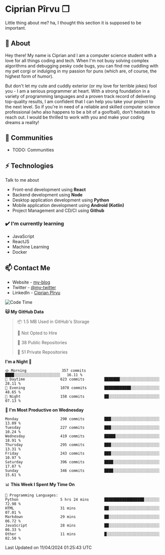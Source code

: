 # Ciprian Pîrvu ❐

Little thing about me? ha, I thought this section it is supposed to be important.

## 🧐 About

Hey there! My name is Ciprian and I am a computer science student with a love for all things coding and tech. When I'm not busy solving complex algorithms and debugging pesky code bugs, you can find me cuddling with my pet corgi or indulging in my passion for puns (which are, of course, the highest form of humor).

But don't let my cute and cuddly exterior (or my love for terrible jokes) fool you - I am a serious programmer at heart. With a strong foundation in a variety of programming languages and a proven track record of delivering top-quality results, I am confident that I can help you take your project to the next level. So if you're in need of a reliable and skilled computer science professional (who also happens to be a bit of a goofball), don't hesitate to reach out. I would be thrilled to work with you and make your coding dreams a reality!

## 👯 Communities

-   TODO: Communities

## ⚡ Technologies

Talk to me about

-   Front-end development using **React**
-   Backend development using **Node**
-   Desktop application development using **Python**
-   Mobile application development using **Android (Kotlin)**
-   Project Management and CD/CI using **Github**

### ✔️ I'm currently learning

-   JavaScript
-   ReactJS
-   Machine Learning
-   Docker

## 📫 Contact Me

-   Website - [my-blog]()
-   Twitter - [@my-twitter]()
-   LinkedIn - [Ciprian Pîrvu](https://www.linkedin.com/in/p%C3%AErvu-ciprian-cristian-4415991b1/)

<!--START_SECTION:waka-->
![Code Time](http://img.shields.io/badge/Code%20Time-1%2C979%20hrs%2036%20mins-blue)

**🐱 My GitHub Data** 

> 📦 1.5 MB Used in GitHub's Storage 
 > 
> 🚫 Not Opted to Hire
 > 
> 📜 38 Public Repositories 
 > 
> 🔑 51 Private Repositories 
 > 
**I'm a Night 🦉** 

```text
🌞 Morning                357 commits         ████░░░░░░░░░░░░░░░░░░░░░   16.11 % 
🌆 Daytime                623 commits         ███████░░░░░░░░░░░░░░░░░░   28.11 % 
🌃 Evening                1078 commits        ████████████░░░░░░░░░░░░░   48.65 % 
🌙 Night                  158 commits         ██░░░░░░░░░░░░░░░░░░░░░░░   07.13 % 
```
📅 **I'm Most Productive on Wednesday** 

```text
Monday                   290 commits         ███░░░░░░░░░░░░░░░░░░░░░░   13.09 % 
Tuesday                  227 commits         ███░░░░░░░░░░░░░░░░░░░░░░   10.24 % 
Wednesday                419 commits         █████░░░░░░░░░░░░░░░░░░░░   18.91 % 
Thursday                 295 commits         ███░░░░░░░░░░░░░░░░░░░░░░   13.31 % 
Friday                   243 commits         ███░░░░░░░░░░░░░░░░░░░░░░   10.97 % 
Saturday                 396 commits         ████░░░░░░░░░░░░░░░░░░░░░   17.87 % 
Sunday                   346 commits         ████░░░░░░░░░░░░░░░░░░░░░   15.61 % 
```


📊 **This Week I Spent My Time On** 

```text
💬 Programming Languages: 
Python                   5 hrs 24 mins       ██████████████████░░░░░░░   72.98 % 
HTML                     31 mins             ██░░░░░░░░░░░░░░░░░░░░░░░   07.01 % 
Markdown                 29 mins             ██░░░░░░░░░░░░░░░░░░░░░░░   06.72 % 
JavaScript               28 mins             ██░░░░░░░░░░░░░░░░░░░░░░░   06.33 % 
Other                    11 mins             █░░░░░░░░░░░░░░░░░░░░░░░░   02.50 % 
```


 Last Updated on 11/04/2024 01:25:43 UTC
<!--END_SECTION:waka-->

